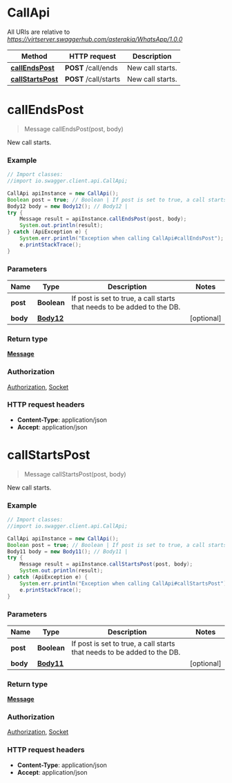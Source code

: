# CallApi

All URIs are relative to *https://virtserver.swaggerhub.com/asterakia/WhatsApp/1.0.0*

Method | HTTP request | Description
------------- | ------------- | -------------
[**callEndsPost**](CallApi.md#callEndsPost) | **POST** /call/ends | New call starts.
[**callStartsPost**](CallApi.md#callStartsPost) | **POST** /call/starts | New call starts.


<a name="callEndsPost"></a>
# **callEndsPost**
> Message callEndsPost(post, body)

New call starts.

### Example
```java
// Import classes:
//import io.swagger.client.api.CallApi;

CallApi apiInstance = new CallApi();
Boolean post = true; // Boolean | If post is set to true, a call starts that needs to be added to the DB.
Body12 body = new Body12(); // Body12 | 
try {
    Message result = apiInstance.callEndsPost(post, body);
    System.out.println(result);
} catch (ApiException e) {
    System.err.println("Exception when calling CallApi#callEndsPost");
    e.printStackTrace();
}
```

### Parameters

Name | Type | Description  | Notes
------------- | ------------- | ------------- | -------------
 **post** | **Boolean**| If post is set to true, a call starts that needs to be added to the DB. |
 **body** | [**Body12**](Body12.md)|  | [optional]

### Return type

[**Message**](Message.md)

### Authorization

[Authorization](../README.md#Authorization), [Socket](../README.md#Socket)

### HTTP request headers

 - **Content-Type**: application/json
 - **Accept**: application/json

<a name="callStartsPost"></a>
# **callStartsPost**
> Message callStartsPost(post, body)

New call starts.

### Example
```java
// Import classes:
//import io.swagger.client.api.CallApi;

CallApi apiInstance = new CallApi();
Boolean post = true; // Boolean | If post is set to true, a call starts that needs to be added to the DB.
Body11 body = new Body11(); // Body11 | 
try {
    Message result = apiInstance.callStartsPost(post, body);
    System.out.println(result);
} catch (ApiException e) {
    System.err.println("Exception when calling CallApi#callStartsPost");
    e.printStackTrace();
}
```

### Parameters

Name | Type | Description  | Notes
------------- | ------------- | ------------- | -------------
 **post** | **Boolean**| If post is set to true, a call starts that needs to be added to the DB. |
 **body** | [**Body11**](Body11.md)|  | [optional]

### Return type

[**Message**](Message.md)

### Authorization

[Authorization](../README.md#Authorization), [Socket](../README.md#Socket)

### HTTP request headers

 - **Content-Type**: application/json
 - **Accept**: application/json


